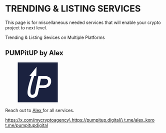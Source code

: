 # TRENDING & LISTING SERVICES

This page is for miscellaneous needed services that will enable your crypto project to next level.

Trending & Listing Sevices on Multiple Platforms

## PUMPitUP by Alex

<figure><img src="../../../.gitbook/assets/IMAGE 2025-01-05 120703.jpeg" alt="" width="128"><figcaption></figcaption></figure>

Reach out to [Alex ](https://t.me/alex_koro)for all services.&#x20;

[https://x.com/mycryptoagency\
https://pumpitup.digital/\
t.me/alex\_koro\
t.me/pumpitupdigital](https://x.com/mycryptoagencyhttps://pumpitup.digital/t.me/alex_korot.me/pumpitupdigital)
